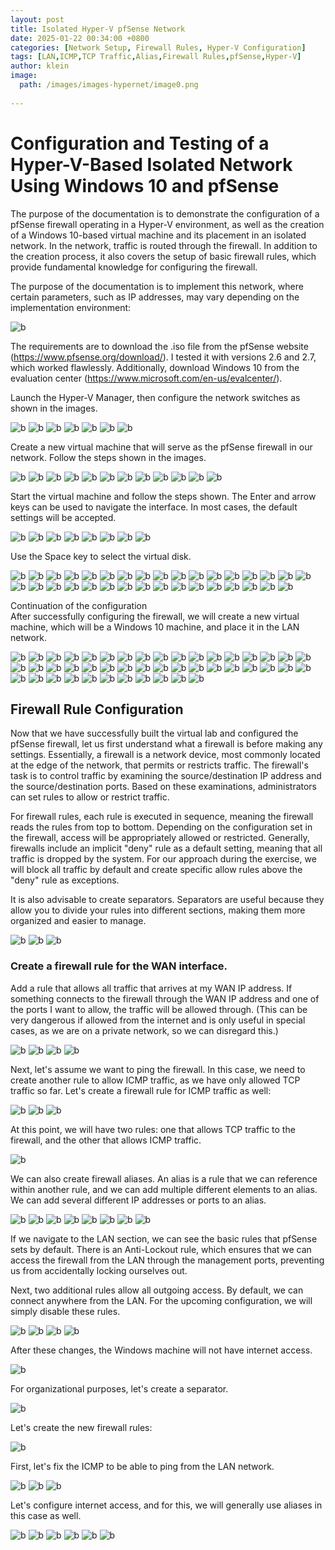 ```yaml
---
layout: post
title: Isolated Hyper-V pfSense Network
date: 2025-01-22 00:34:00 +0800
categories: [Network Setup, Firewall Rules, Hyper-V Configuration]
tags: [LAN,ICMP,TCP Traffic,Alias,Firewall Rules,pfSense,Hyper-V]
author: klein
image:
  path: /images/images-hypernet/image0.png
  
---
```


# Configuration and Testing of a Hyper-V-Based Isolated Network Using Windows 10 and pfSense

The purpose of the documentation is to demonstrate the configuration of a pfSense firewall operating in a Hyper-V environment, as well as the creation of a Windows 10-based virtual machine and its placement in an isolated network. In the network, traffic is routed through the firewall. In addition to the creation process, it also covers the setup of basic firewall rules, which provide fundamental knowledge for configuring the firewall.

The purpose of the documentation is to implement this network, where certain parameters, such as IP addresses, may vary depending on the implementation environment:


![b](/images/images-hypernet/image1.png)

The requirements are to download the .iso file from the pfSense website (https://www.pfsense.org/download/). I tested it with versions 2.6 and 2.7, which worked flawlessly. Additionally, download Windows 10 from the evaluation center (https://www.microsoft.com/en-us/evalcenter/).

Launch the Hyper-V Manager, then configure the network switches as shown in the images.


![b](/images/images-hypernet/image2.png)
![b](/images/images-hypernet/image3.png)
![b](/images/images-hypernet/image4.png)
![b](/images/images-hypernet/image5.png)
![b](/images/images-hypernet/image6.png)
![b](/images/images-hypernet/image7.png)
![b](/images/images-hypernet/image8.png)

Create a new virtual machine that will serve as the pfSense firewall in our network. Follow the steps shown in the images.

![b](/images/images-hypernet/image9.png)
![b](/images/images-hypernet/image10.png)
![b](/images/images-hypernet/image11.png)
![b](/images/images-hypernet/image12.png)
![b](/images/images-hypernet/image13.png)
![b](/images/images-hypernet/image14.png)
![b](/images/images-hypernet/image15.png)
![b](/images/images-hypernet/image16.png)
![b](/images/images-hypernet/image17.png)
![b](/images/images-hypernet/image18.png)
![b](/images/images-hypernet/image19.png)
![b](/images/images-hypernet/image20.png)

Start the virtual machine and follow the steps shown. The Enter and arrow keys can be used to navigate the interface. In most cases, the default settings will be accepted.

![b](/images/images-hypernet/image21.png)
![b](/images/images-hypernet/image22.png)
![b](/images/images-hypernet/image23.png)
![b](/images/images-hypernet/image24.png)
![b](/images/images-hypernet/image25.png)
![b](/images/images-hypernet/image26.png)
![b](/images/images-hypernet/image27.png)
![b](/images/images-hypernet/image28.png)

Use the Space key to select the virtual disk.


![b](/images/images-hypernet/image29.png)
![b](/images/images-hypernet/image30.png)
![b](/images/images-hypernet/image31.png)
![b](/images/images-hypernet/image32.png)
![b](/images/images-hypernet/image33.png)
![b](/images/images-hypernet/image34.png)
![b](/images/images-hypernet/image35.png)
![b](/images/images-hypernet/image36.png)
![b](/images/images-hypernet/image37.png)
![b](/images/images-hypernet/image38.png)
![b](/images/images-hypernet/image39.png)
![b](/images/images-hypernet/image40.png)
![b](/images/images-hypernet/image41.png)
![b](/images/images-hypernet/image42.png)
![b](/images/images-hypernet/image43.png)
![b](/images/images-hypernet/image44.png)
![b](/images/images-hypernet/image45.png)
![b](/images/images-hypernet/image46.png)
![b](/images/images-hypernet/image47.png)
![b](/images/images-hypernet/image48.png)
![b](/images/images-hypernet/image49.png)
![b](/images/images-hypernet/image50.png)
![b](/images/images-hypernet/image51.png)
![b](/images/images-hypernet/image52.png)
![b](/images/images-hypernet/image53.png)
![b](/images/images-hypernet/image54.png)
![b](/images/images-hypernet/image55.png)
![b](/images/images-hypernet/image56.png)
![b](/images/images-hypernet/image57.png)
![b](/images/images-hypernet/image58.png)
![b](/images/images-hypernet/image59.png)
![b](/images/images-hypernet/image60.png)
![b](/images/images-hypernet/image61.png)

Continuation of the configuration  
After successfully configuring the firewall, we will create a new virtual machine, which will be a Windows 10 machine, and place it in the LAN network.

![b](/images/images-hypernet/image62.png)
![b](/images/images-hypernet/image63.png)
![b](/images/images-hypernet/image64.png)
![b](/images/images-hypernet/image65.png)
![b](/images/images-hypernet/image66.png)
![b](/images/images-hypernet/image67.png)
![b](/images/images-hypernet/image68.png)
![b](/images/images-hypernet/image69.png)
![b](/images/images-hypernet/image70.png)
![b](/images/images-hypernet/image71.png)
![b](/images/images-hypernet/image72.png)
![b](/images/images-hypernet/image73.png)
![b](/images/images-hypernet/image74.png)
![b](/images/images-hypernet/image75.png)
![b](/images/images-hypernet/image76.png)
![b](/images/images-hypernet/image77.png)
![b](/images/images-hypernet/image78.png)
![b](/images/images-hypernet/image79.png)
![b](/images/images-hypernet/image80.png)
![b](/images/images-hypernet/image81.png)
![b](/images/images-hypernet/image82.png)
![b](/images/images-hypernet/image83.png)
![b](/images/images-hypernet/image84.png)
![b](/images/images-hypernet/image85.png)
![b](/images/images-hypernet/image86.png)
![b](/images/images-hypernet/image87.png)
![b](/images/images-hypernet/image88.png)
![b](/images/images-hypernet/image89.png)
![b](/images/images-hypernet/image90.png)
![b](/images/images-hypernet/image91.png)
![b](/images/images-hypernet/image92.png)
![b](/images/images-hypernet/image93.png)
![b](/images/images-hypernet/image94.png)
![b](/images/images-hypernet/image95.png)
![b](/images/images-hypernet/image96.png)
![b](/images/images-hypernet/image97.png)
![b](/images/images-hypernet/image98.png)
![b](/images/images-hypernet/image99.png)
![b](/images/images-hypernet/image100.png)
![b](/images/images-hypernet/image101.png)
![b](/images/images-hypernet/image102.png)
![b](/images/images-hypernet/image103.png)
![b](/images/images-hypernet/image104.png)
![b](/images/images-hypernet/image105.png)
![b](/images/images-hypernet/image106.png)

## Firewall Rule Configuration

Now that we have successfully built the virtual lab and configured the pfSense firewall, let us first understand what a firewall is before making any settings. Essentially, a firewall is a network device, most commonly located at the edge of the network, that permits or restricts traffic. The firewall's task is to control traffic by examining the source/destination IP address and the source/destination ports. Based on these examinations, administrators can set rules to allow or restrict traffic.

For firewall rules, each rule is executed in sequence, meaning the firewall reads the rules from top to bottom. Depending on the configuration set in the firewall, access will be appropriately allowed or restricted. Generally, firewalls include an implicit "deny" rule as a default setting, meaning that all traffic is dropped by the system. For our approach during the exercise, we will block all traffic by default and create specific allow rules above the "deny" rule as exceptions.

It is also advisable to create separators. Separators are useful because they allow you to divide your rules into different sections, making them more organized and easier to manage.


![b](/images/images-hypernet/image107.png)
![b](/images/images-hypernet/image108.png)
![b](/images/images-hypernet/image109.png)

### Create a firewall rule for the WAN interface.

Add a rule that allows all traffic that arrives at my WAN IP address. If something connects to the firewall through the WAN IP address and one of the ports I want to allow, the traffic will be allowed through. (This can be very dangerous if allowed from the internet and is only useful in special cases, as we are on a private network, so we can disregard this.)


![b](/images/images-hypernet/image110.png)
![b](/images/images-hypernet/image111.png)
![b](/images/images-hypernet/image112.png)
![b](/images/images-hypernet/image113.png)

Next, let's assume we want to ping the firewall. In this case, we need to create another rule to allow ICMP traffic, as we have only allowed TCP traffic so far. Let's create a firewall rule for ICMP traffic as well:

![b](/images/images-hypernet/image114.png)
![b](/images/images-hypernet/image115.png)
![b](/images/images-hypernet/image116.png)

At this point, we will have two rules: one that allows TCP traffic to the firewall, and the other that allows ICMP traffic.

![b](/images/images-hypernet/image117.png)

We can also create firewall aliases. An alias is a rule that we can reference within another rule, and we can add multiple different elements to an alias. We can add several different IP addresses or ports to an alias.

![b](/images/images-hypernet/image118.png)
![b](/images/images-hypernet/image119.png)
![b](/images/images-hypernet/image120.png)
![b](/images/images-hypernet/image121.png)
![b](/images/images-hypernet/image122.png)
![b](/images/images-hypernet/image123.png)
![b](/images/images-hypernet/image124.png)
![b](/images/images-hypernet/image125.png)

If we navigate to the LAN section, we can see the basic rules that pfSense sets by default. There is an Anti-Lockout rule, which ensures that we can access the firewall from the LAN through the management ports, preventing us from accidentally locking ourselves out.  

Next, two additional rules allow all outgoing access. By default, we can connect anywhere from the LAN. For the upcoming configuration, we will simply disable these rules.


![b](/images/images-hypernet/image126.png)
![b](/images/images-hypernet/image127.png)
![b](/images/images-hypernet/image128.png)
![b](/images/images-hypernet/image129.png)

After these changes, the Windows machine will not have internet access.

![b](/images/images-hypernet/image130.png)

For organizational purposes, let's create a separator.

![b](/images/images-hypernet/image131.png)

Let's create the new firewall rules:

![b](/images/images-hypernet/image132.png)

First, let's fix the ICMP to be able to ping from the LAN network.

![b](/images/images-hypernet/image133.png)
![b](/images/images-hypernet/image134.png)
![b](/images/images-hypernet/image135.png)

Let's configure internet access, and for this, we will generally use aliases in this case as well.

![b](/images/images-hypernet/image136.png)
![b](/images/images-hypernet/image137.png)
![b](/images/images-hypernet/image138.png)
![b](/images/images-hypernet/image139.png)
![b](/images/images-hypernet/image140.png)
![b](/images/images-hypernet/image141.png)
